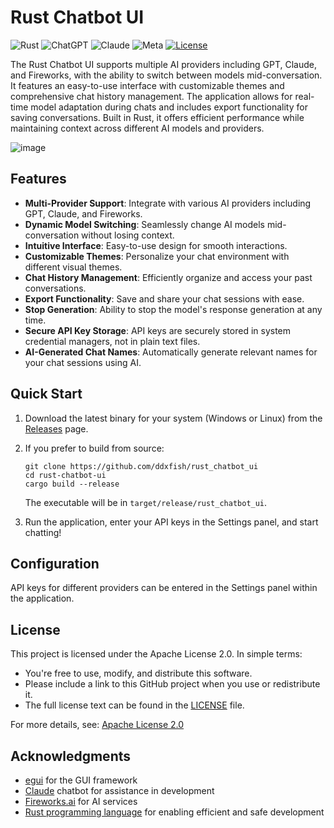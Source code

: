 # Rust Chatbot UI

![Rust](https://img.shields.io/badge/rust-%23000000.svg?style=for-the-badge&logo=rust&logoColor=white)
![ChatGPT](https://img.shields.io/badge/chatGPT-74aa9c?style=for-the-badge&logo=openai&logoColor=white)
![Claude](https://img.shields.io/badge/Claude-7A13C1?style=for-the-badge&logo=anthropic&logoColor=white)
![Meta](https://img.shields.io/badge/Meta_AI-0467DF?style=for-the-badge&logo=meta&logoColor=white)
[![License](https://img.shields.io/badge/License-Apache%202.0-blue.svg)](https://opensource.org/licenses/Apache-2.0)

The Rust Chatbot UI supports multiple AI providers including GPT, Claude, and Fireworks, with the ability to switch between models mid-conversation. It features an easy-to-use interface with customizable themes and comprehensive chat history management. The application allows for real-time model adaptation during chats and includes export functionality for saving conversations. Built in Rust, it offers efficient performance while maintaining context across different AI models and providers.

![image](https://github.com/user-attachments/assets/c9f79bab-606f-41f1-9650-ff1946a9b4ee)

## Features

- **Multi-Provider Support**: Integrate with various AI providers including GPT, Claude, and Fireworks.
- **Dynamic Model Switching**: Seamlessly change AI models mid-conversation without losing context.
- **Intuitive Interface**: Easy-to-use design for smooth interactions.
- **Customizable Themes**: Personalize your chat environment with different visual themes.
- **Chat History Management**: Efficiently organize and access your past conversations.
- **Export Functionality**: Save and share your chat sessions with ease.
- **Stop Generation**: Ability to stop the model's response generation at any time.
- **Secure API Key Storage**: API keys are securely stored in system credential managers, not in plain text files.
- **AI-Generated Chat Names**: Automatically generate relevant names for your chat sessions using AI.

## Quick Start

1. Download the latest binary for your system (Windows or Linux) from the [Releases](https://github.com/ddxfish/rust_chatbot_ui/releases) page.

2. If you prefer to build from source:
   ```
   git clone https://github.com/ddxfish/rust_chatbot_ui
   cd rust-chatbot-ui
   cargo build --release
   ```
   The executable will be in `target/release/rust_chatbot_ui`.

3. Run the application, enter your API keys in the Settings panel, and start chatting!

## Configuration

API keys for different providers can be entered in the Settings panel within the application.

## License

This project is licensed under the Apache License 2.0. In simple terms:

- You're free to use, modify, and distribute this software.
- Please include a link to this GitHub project when you use or redistribute it.
- The full license text can be found in the [LICENSE](LICENSE) file.

For more details, see: [Apache License 2.0](https://www.apache.org/licenses/LICENSE-2.0)

## Acknowledgments

- [egui](https://github.com/emilk/egui) for the GUI framework
- [Claude](https://www.anthropic.com) chatbot for assistance in development
- [Fireworks.ai](https://fireworks.ai/) for AI services
- [Rust programming language](https://www.rust-lang.org/) for enabling efficient and safe development